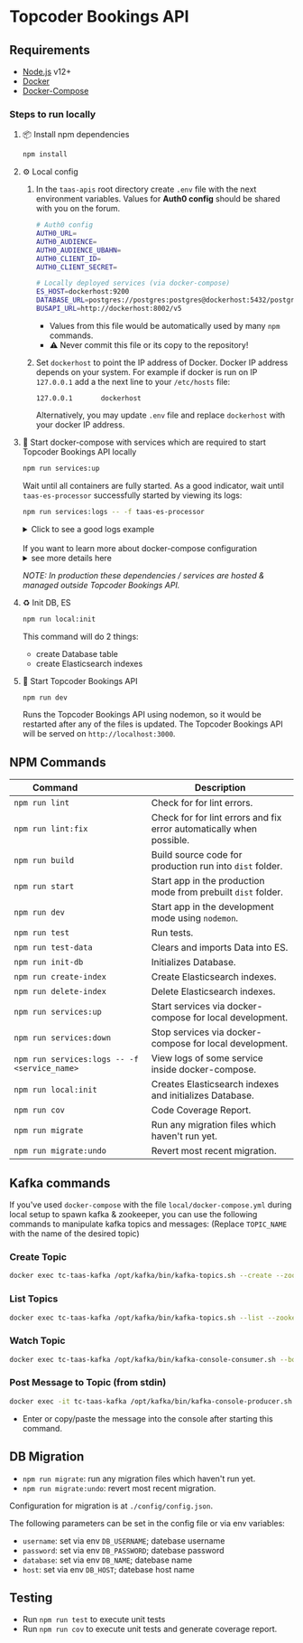 # Topcoder Bookings API

## Requirements

- [Node.js](https://nodejs.org/en/) v12+
- [Docker](https://www.docker.com/)
- [Docker-Compose](https://docs.docker.com/compose/install/)

### Steps to run locally

1. 📦 Install npm dependencies

   ```bash
   npm install
   ```

2. ⚙ Local config

   1. In the `taas-apis` root directory create `.env` file with the next environment variables. Values for **Auth0 config** should be shared with you on the forum.<br>

      ```bash
      # Auth0 config
      AUTH0_URL=
      AUTH0_AUDIENCE=
      AUTH0_AUDIENCE_UBAHN=
      AUTH0_CLIENT_ID=
      AUTH0_CLIENT_SECRET=

      # Locally deployed services (via docker-compose)
      ES_HOST=dockerhost:9200
      DATABASE_URL=postgres://postgres:postgres@dockerhost:5432/postgres
      BUSAPI_URL=http://dockerhost:8002/v5
      ```

      - Values from this file would be automatically used by many `npm` commands.
      - ⚠️ Never commit this file or its copy to the repository!

   1. Set `dockerhost` to point the IP address of Docker. Docker IP address depends on your system. For example if docker is run on IP `127.0.0.1` add a the next line to your `/etc/hosts` file:

      ```
      127.0.0.1       dockerhost
      ```

      Alternatively, you may update `.env` file and replace `dockerhost` with your docker IP address.

3. 🚢 Start docker-compose with services which are required to start Topcoder Bookings API locally

   ```bash
   npm run services:up
   ```

   Wait until all containers are fully started. As a good indicator, wait until `taas-es-processor` successfully started by viewing its logs:

   ```bash
   npm run services:logs -- -f taas-es-processor
   ```

   <details><summary>Click to see a good logs example</summary>
   <br>

   - first it would be waiting for `kafka-client` to create all the required topics and exit, you would see:

   ```
   tc-taas-es-procesor  | Waiting for kafka-client to exit....
   ```

   - after that, `taas-es-processor` would be started itself. Make sure it successfully connected to Kafka, you should see 9 lines with text `Subscribed to taas.`:

   ```
   tc-taas-es-procesor  | 2021-01-22T14:27:48.971Z DEBUG no-kafka-client Subscribed to taas.jobcandidate.create:0 offset 0 leader kafka:9093
   tc-taas-es-procesor  | 2021-01-22T14:27:48.972Z DEBUG no-kafka-client Subscribed to taas.job.create:0 offset 0 leader kafka:9093
   tc-taas-es-procesor  | 2021-01-22T14:27:48.972Z DEBUG no-kafka-client Subscribed to taas.resourcebooking.delete:0 offset 0 leader kafka:9093
   tc-taas-es-procesor  | 2021-01-22T14:27:48.973Z DEBUG no-kafka-client Subscribed to taas.jobcandidate.delete:0 offset 0 leader kafka:9093
   tc-taas-es-procesor  | 2021-01-22T14:27:48.974Z DEBUG no-kafka-client Subscribed to taas.jobcandidate.update:0 offset 0 leader kafka:9093
   tc-taas-es-procesor  | 2021-01-22T14:27:48.975Z DEBUG no-kafka-client Subscribed to taas.resourcebooking.create:0 offset 0 leader kafka:9093
   tc-taas-es-procesor  | 2021-01-22T14:27:48.976Z DEBUG no-kafka-client Subscribed to taas.job.delete:0 offset 0 leader kafka:9093
   tc-taas-es-procesor  | 2021-01-22T14:27:48.977Z DEBUG no-kafka-client Subscribed to taas.job.update:0 offset 0 leader kafka:9093
   tc-taas-es-procesor  | 2021-01-22T14:27:48.978Z DEBUG no-kafka-client Subscribed to taas.resourcebooking.update:0 offset 0 leader kafka:9093
   ```

   </details>

   <br>
   If you want to learn more about docker-compose configuration
   <details><summary>see more details here</summary>
   <br>

   This docker-compose file starts the next services:
   | Service | Name | Port |
   |----------|:-----:|:----:|
   | PostgreSQL | postgres | 5432 |
   | Elasticsearch | elasticsearch | 9200 |
   | Zookeeper | zookeeper | 2181 |
   | Kafka | kafka | 9092 |
   | [tc-bus-api](https://github.com/topcoder-platform/tc-bus-api) | tc-bus-api | 8002 |
   | [taas-es-processor](https://github.com/topcoder-platform/taas-es-processor) | taas-es-processor | 5000 |

   - as many of the Topcoder services in this docker-compose require Auth0 configuration for M2M calls, our docker-compose file passes environment variables `AUTH0_CLIENT_ID`, `AUTH0_CLIENT_SECRET`, `AUTH0_URL`, `AUTH0_AUDIENCE`, `AUTH0_PROXY_SERVER_URL` to its containers. docker-compose takes them from `.env` file if provided.

   - `docker-compose` automatically would create Kafka topics which are used by `taas-es-processor` listed in `local/kafka-client/topics.txt`.

   - To view the logs from any container inside docker-compose use the following command, replacing `SERVICE_NAME` with the corresponding value under the **Name** column in the above table:

     ```bash
     npm run services:log -- -f SERVICE_NAME
     ```

   - If you want to modify the code of any of the services which are run inside this docker-compose file, you can stop such service inside docker-compose by command `docker-compose -f local/docker-compose.yml stop -f <SERVICE_NAME>` and run the service separately, following its README file.

   </details>

   _NOTE: In production these dependencies / services are hosted & managed outside Topcoder Bookings API._

4. ♻ Init DB, ES

   ```bash
   npm run local:init
   ```

   This command will do 2 things:

   - create Database table
   - create Elasticsearch indexes

5. 🚀 Start Topcoder Bookings API

   ```bash
   npm run dev
   ```

   Runs the Topcoder Bookings API using nodemon, so it would be restarted after any of the files is updated.
   The Topcoder Bookings API will be served on `http://localhost:3000`.

## NPM Commands

| Command&nbsp;&nbsp;&nbsp;&nbsp;&nbsp;&nbsp;&nbsp;&nbsp;&nbsp;&nbsp;&nbsp;&nbsp;&nbsp;&nbsp;&nbsp;&nbsp;&nbsp;&nbsp;&nbsp; | Description                                                          |
| ------------------------------------------------------------------------------------------------------------------------- | -------------------------------------------------------------------- |
| `npm run lint`                                                                                                            | Check for for lint errors.                                           |
| `npm run lint:fix`                                                                                                        | Check for for lint errors and fix error automatically when possible. |
| `npm run build`                                                                                                           | Build source code for production run into `dist` folder.             |
| `npm run start`                                                                                                           | Start app in the production mode from prebuilt `dist` folder.        |
| `npm run dev`                                                                                                             | Start app in the development mode using `nodemon`.                   |
| `npm run test`                                                                                                            | Run tests.                                                           |
| `npm run test-data`                                                                                                       | Clears and imports Data into ES.                                     |
| `npm run init-db`                                                                                                         | Initializes Database.                                                |
| `npm run create-index`                                                                                                    | Create Elasticsearch indexes.                                        |
| `npm run delete-index`                                                                                                    | Delete Elasticsearch indexes.                                        |
| `npm run services:up`                                                                                                     | Start services via docker-compose for local development.             |
| `npm run services:down`                                                                                                   | Stop services via docker-compose for local development.              |
| `npm run services:logs -- -f <service_name>`                                                                              | View logs of some service inside docker-compose.                     |
| `npm run local:init`                                                                                                      | Creates Elasticsearch indexes and initializes Database.              |
| `npm run cov`                                                                                                             | Code Coverage Report.                                                |
| `npm run migrate`                                                                                                         | Run any migration files which haven't run yet.                       |
| `npm run migrate:undo`                                                                                                    | Revert most recent migration.                                        |

## Kafka commands

If you've used `docker-compose` with the file `local/docker-compose.yml` during local setup to spawn kafka & zookeeper, you can use the following commands to manipulate kafka topics and messages:
(Replace `TOPIC_NAME` with the name of the desired topic)

### Create Topic

```bash
docker exec tc-taas-kafka /opt/kafka/bin/kafka-topics.sh --create --zookeeper zookeeper:2181 --partitions 1 --replication-factor 1 --topic TOPIC_NAME
```

### List Topics

```bash
docker exec tc-taas-kafka /opt/kafka/bin/kafka-topics.sh --list --zookeeper zookeeper:2181
```

### Watch Topic

```bash
docker exec tc-taas-kafka /opt/kafka/bin/kafka-console-consumer.sh --bootstrap-server localhost:9092 --topic TOPIC_NAME
```

### Post Message to Topic (from stdin)

```bash
docker exec -it tc-taas-kafka /opt/kafka/bin/kafka-console-producer.sh --broker-list localhost:9092 --topic TOPIC_NAME
```

- Enter or copy/paste the message into the console after starting this command.

## DB Migration

- `npm run migrate`: run any migration files which haven't run yet.
- `npm run migrate:undo`: revert most recent migration.

Configuration for migration is at `./config/config.json`.

The following parameters can be set in the config file or via env variables:

- `username`: set via env `DB_USERNAME`; datebase username
- `password`: set via env `DB_PASSWORD`; datebase password
- `database`: set via env `DB_NAME`; datebase name
- `host`: set via env `DB_HOST`; datebase host name

## Testing

- Run `npm run test` to execute unit tests
- Run `npm run cov` to execute unit tests and generate coverage report.
